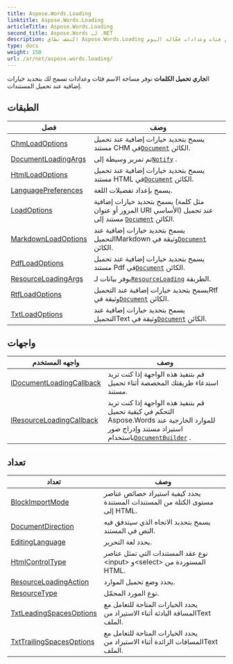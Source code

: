 ```yaml
---
title: Aspose.Words.Loading
linktitle: Aspose.Words.Loading
articleTitle: Aspose.Words.Loading
second_title: Aspose.Words لـ .NET
description: اكتشف نطاق Aspose.Words.Loading لخيارات تحميل مستندات مُحسّنة. حسّن سير عملك باستخدام فئات وعدادات فعّالة اليوم!
type: docs
weight: 150
url: /ar/net/aspose.words.loading/
---
```

ال**جاري تحميل الكلمات** توفر مساحة الاسم فئات وعدادات تسمح لك بتحديد خيارات إضافية عند تحميل المستندات.

## الطبقات

| فصل | وصف |
| --- | --- |
| [ChmLoadOptions](./chmloadoptions/) | يسمح بتحديد خيارات إضافية عند تحميل مستند CHM في[`Document`](../aspose.words/document/) الكائن. |
| [DocumentLoadingArgs](./documentloadingargs/) | تم تمرير وسيطة إلى[`Notify`](../aspose.words.loading/idocumentloadingcallback/notify/) . |
| [HtmlLoadOptions](./htmlloadoptions/) | يسمح بتحديد خيارات إضافية عند تحميل مستند HTML في[`Document`](../aspose.words/document/) الكائن. |
| [LanguagePreferences](./languagepreferences/) | يسمح بإعداد تفضيلات اللغة. |
| [LoadOptions](./loadoptions/) | يسمح بتحديد خيارات إضافية (مثل كلمة المرور أو عنوان URI الأساسي) عند تحميل مستند إلى [`Document`](../aspose.words/document/) الكائن. |
| [MarkdownLoadOptions](./markdownloadoptions/) | يسمح بتحديد خيارات إضافية عند التحميلMarkdown وثيقة في[`Document`](../aspose.words/document/) الكائن. |
| [PdfLoadOptions](./pdfloadoptions/) | يسمح بتحديد خيارات إضافية عند تحميل مستند Pdf في[`Document`](../aspose.words/document/) الكائن. |
| [ResourceLoadingArgs](./resourceloadingargs/) | يوفر بيانات لـ[`ResourceLoading`](../aspose.words.loading/iresourceloadingcallback/resourceloading/) الطريقة. |
| [RtfLoadOptions](./rtfloadoptions/) | يسمح بتحديد خيارات إضافية عند التحميلRtf وثيقة في[`Document`](../aspose.words/document/) الكائن. |
| [TxtLoadOptions](./txtloadoptions/) | يسمح بتحديد خيارات إضافية عند التحميلText وثيقة في[`Document`](../aspose.words/document/) الكائن. |
## واجهات

| واجهه المستخدم | وصف |
| --- | --- |
| [IDocumentLoadingCallback](./idocumentloadingcallback/) | قم بتنفيذ هذه الواجهة إذا كنت تريد استدعاء طريقتك المخصصة أثناء تحميل مستند. |
| [IResourceLoadingCallback](./iresourceloadingcallback/) | قم بتنفيذ هذه الواجهة إذا كنت تريد التحكم في كيفية تحميل Aspose.Words للموارد الخارجية عند استيراد مستند وإدراج صور باستخدام[`DocumentBuilder`](../aspose.words/documentbuilder/) . |
## تعداد

| تعداد | وصف |
| --- | --- |
| [BlockImportMode](./blockimportmode/) | يحدد كيفية استيراد خصائص عناصر مستوى الكتلة من المستندات المستندة إلى HTML. |
| [DocumentDirection](./documentdirection/) | يسمح بتحديد الاتجاه الذي سيتدفق فيه النص في المستند. |
| [EditingLanguage](./editinglanguage/) | يحدد لغة التحرير. |
| [HtmlControlType](./htmlcontroltype/) | نوع عقد المستندات التي تمثل عناصر &lt;input&gt; و&lt;select&gt; المستوردة من HTML. |
| [ResourceLoadingAction](./resourceloadingaction/) | يحدد وضع تحميل الموارد. |
| [ResourceType](./resourcetype/) | نوع المورد المحمّل. |
| [TxtLeadingSpacesOptions](./txtleadingspacesoptions/) | يحدد الخيارات المتاحة للتعامل مع المسافة البادئة أثناء الاستيراد منText الملف. |
| [TxtTrailingSpacesOptions](./txttrailingspacesoptions/) | يحدد الخيارات المتاحة للتعامل مع المسافات الزائدة أثناء الاستيراد منText الملف. |
